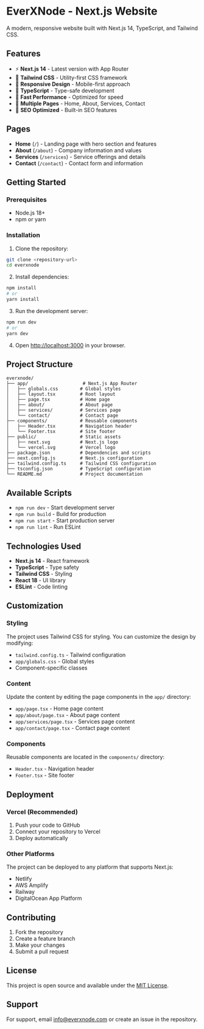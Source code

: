 # EverXNode - Next.js Website

A modern, responsive website built with Next.js 14, TypeScript, and Tailwind CSS.

## Features

- ⚡ **Next.js 14** - Latest version with App Router
- 🎨 **Tailwind CSS** - Utility-first CSS framework
- 📱 **Responsive Design** - Mobile-first approach
- 🔧 **TypeScript** - Type-safe development
- 🚀 **Fast Performance** - Optimized for speed
- 📄 **Multiple Pages** - Home, About, Services, Contact
- 🎯 **SEO Optimized** - Built-in SEO features

## Pages

- **Home** (`/`) - Landing page with hero section and features
- **About** (`/about`) - Company information and values
- **Services** (`/services`) - Service offerings and details
- **Contact** (`/contact`) - Contact form and information

## Getting Started

### Prerequisites

- Node.js 18+ 
- npm or yarn

### Installation

1. Clone the repository:
```bash
git clone <repository-url>
cd everxnode
```

2. Install dependencies:
```bash
npm install
# or
yarn install
```

3. Run the development server:
```bash
npm run dev
# or
yarn dev
```

4. Open [http://localhost:3000](http://localhost:3000) in your browser.

## Project Structure

```
everxnode/
├── app/                    # Next.js App Router
│   ├── globals.css        # Global styles
│   ├── layout.tsx         # Root layout
│   ├── page.tsx           # Home page
│   ├── about/             # About page
│   ├── services/          # Services page
│   └── contact/           # Contact page
├── components/            # Reusable components
│   ├── Header.tsx         # Navigation header
│   └── Footer.tsx         # Site footer
├── public/                # Static assets
│   ├── next.svg           # Next.js logo
│   └── vercel.svg         # Vercel logo
├── package.json           # Dependencies and scripts
├── next.config.js         # Next.js configuration
├── tailwind.config.ts     # Tailwind CSS configuration
├── tsconfig.json          # TypeScript configuration
└── README.md              # Project documentation
```

## Available Scripts

- `npm run dev` - Start development server
- `npm run build` - Build for production
- `npm run start` - Start production server
- `npm run lint` - Run ESLint

## Technologies Used

- **Next.js 14** - React framework
- **TypeScript** - Type safety
- **Tailwind CSS** - Styling
- **React 18** - UI library
- **ESLint** - Code linting

## Customization

### Styling
The project uses Tailwind CSS for styling. You can customize the design by modifying:
- `tailwind.config.ts` - Tailwind configuration
- `app/globals.css` - Global styles
- Component-specific classes

### Content
Update the content by editing the page components in the `app/` directory:
- `app/page.tsx` - Home page content
- `app/about/page.tsx` - About page content
- `app/services/page.tsx` - Services page content
- `app/contact/page.tsx` - Contact page content

### Components
Reusable components are located in the `components/` directory:
- `Header.tsx` - Navigation header
- `Footer.tsx` - Site footer

## Deployment

### Vercel (Recommended)
1. Push your code to GitHub
2. Connect your repository to Vercel
3. Deploy automatically

### Other Platforms
The project can be deployed to any platform that supports Next.js:
- Netlify
- AWS Amplify
- Railway
- DigitalOcean App Platform

## Contributing

1. Fork the repository
2. Create a feature branch
3. Make your changes
4. Submit a pull request

## License

This project is open source and available under the [MIT License](LICENSE).

## Support

For support, email info@everxnode.com or create an issue in the repository. 